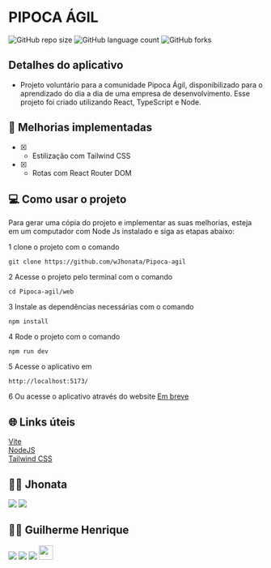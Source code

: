 # PIPOCA ÁGIL

![GitHub repo size](https://img.shields.io/github/repo-size/wJhonata/Pipoca-agil)
![GitHub language count](https://img.shields.io/github/languages/count/wJhonata/Pipoca-agil)
![GitHub forks](https://img.shields.io/github/forks/wJhonata/Pipoca-agil)

<!-- <div style="width:100%; display:flex; align-items:center; gap:16px">
<img src="./public/preview/desktop-preview.png" width="100%">
<img src="./public/preview/mobile-preview.png" width="30%">
</div> -->

## Detalhes do aplicativo

- Projeto voluntário para a comunidade Pipoca Ágil, disponibilizado para o aprendizado do dia a dia de uma empresa de desenvolvimento. Esse projeto foi criado utilizando React, TypeScript e Node.


## 🚀 Melhorias implementadas
- [x] - Estilização com Tailwind CSS
- [x] - Rotas com React Router DOM


## 💻 Como usar o projeto
Para gerar uma cópia do projeto e implementar as suas melhorias, esteja em um computador com Node Js instalado e siga as etapas abaixo:

1 clone o projeto com o comando 
```
git clone https://github.com/wJhonata/Pipoca-agil
``` 
2 Acesse o projeto pelo terminal com o comando 
```
cd Pipoca-agil/web
```  
3 Instale as dependências necessárias com o comando
```
npm install
```
4 Rode o projeto com o comando
```
npm run dev
``` 
5 Acesse o aplicativo em
```
http://localhost:5173/
```
6 Ou acesse o aplicativo através do website [Em breve](https://github.com/wJhonata/Pipoca-agil) 


## 🌐 Links úteis
[Vite](https://vitejs.dev)  
[NodeJS](https://nodejs.org/en/download)  
[Tailwind CSS](https://tailwindcss.com)  


## 🧑‍💻 Jhonata

[<img src=" https://img.shields.io/badge/GitHub-100000?style=for-the-badge&logo=github&logoColor=white" />](https://gthub.com/wJhonata)
[<img src="https://img.shields.io/badge/WhatsApp-25D366?style=for-the-badge&logo=whatsapp&logoColor=white"/>](http://wa.me/558293459865)

## 🧑‍💻 Guilherme Henrique

[<img src="https://img.shields.io/badge/linkedin-%230077B5.svg?&style=for-the-badge&logo=linkedin&logoColor=white" />](https://www.linkedin.com/in/devggui)
[<img src=" https://img.shields.io/badge/GitHub-100000?style=for-the-badge&logo=github&logoColor=white" />](https://gthub.com/devggui)
[<img src="https://img.shields.io/badge/WhatsApp-25D366?style=for-the-badge&logo=whatsapp&logoColor=white"/>](http://wa.me/5514998619263)
[<img src="https://img.shields.io/website-up-down-green-red/http/shields.io.svg" height="28" />](https://devggui.netlify.app)